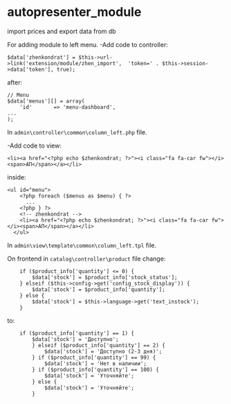 # autopresenter_module
import prices and export data from db

For adding module to left menu.
-Add code to controller:

`$data['zhenkondrat'] = $this->url->link('extension/module/zhen_import',  'token=' . $this->session->data['token'], true);`	
 
after:
```
// Menu
$data['menus'][] = array(
	'id'       => 'menu-dashboard',
...
);
```
In `admin\controller\common\column_left.php` file.
      
-Add code to view:	

`<li><a href="<?php echo $zhenkondrat; ?>"><i class="fa fa-car fw"></i><span>АП</span></a></li>`
     
inside:
```   
<ul id="menu">
    <?php foreach ($menus as $menu) { ?>
      ...
    <?php } ?>
    <!-- zhenkondrat -->
    <li><a href="<?php echo $zhenkondrat; ?>"><i class="fa fa-car fw"></i><span>АП</span></a></li>
  </ul>
```
In   `admin\view\template\common\column_left.tpl` file.
      

On frontend in `catalog\controller\product` file change:
```
    if ($product_info['quantity'] <= 0) {
        $data['stock'] = $product_info['stock_status'];
    } elseif ($this->config->get('config_stock_display')) {
        $data['stock'] = $product_info['quantity'];
    } else {
        $data['stock'] = $this->language->get('text_instock');
    }
```
to:

```
    if ($product_info['quantity'] == 1) {
        $data['stock'] = 'Доступно';
        } elseif ($product_info['quantity'] == 2) {
            $data['stock'] = 'Доступно (2-3 дня)';
        } if ($product_info['quantity'] == 99) {
            $data['stock'] = 'Нет в наличии';
        } if ($product_info['quantity'] == 100) {
            $data['stock'] = 'Уточняйте';
        } else {
            $data['stock'] = 'Уточняйте';
        }

```
